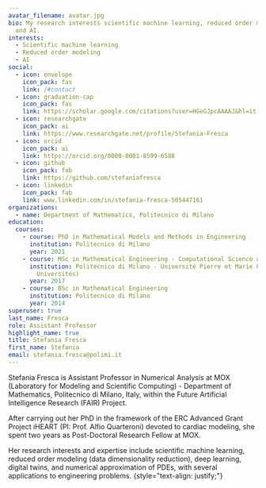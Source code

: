 ```yaml
---
avatar_filename: avatar.jpg
bio: My research interests scientific machine learning, reduced order modeling
  and AI.
interests:
  - Scientific machine learning
  - Reduced order modeling
  - AI
social:
  - icon: envelope
    icon_pack: fas
    link: /#contact
  - icon: graduation-cap
    icon_pack: fas
    link: https://scholar.google.com/citations?user=HGeGJpcAAAAJ&hl=it
  - icon: researchgate
    icon_pack: ai
    link: https://www.researchgate.net/profile/Stefania-Fresca
  - icon: orcid
    icon_pack: ai
    link: https://orcid.org/0000-0001-8599-6588
  - icon: github
    icon_pack: fab
    link: https://github.com/stefaniafresca
  - icon: linkedin
    icon_pack: fab
    link: www.linkedin.com/in/stefania-fresca-505447161
organizations:
  - name: Department of Mathematics, Politecnico di Milano
education:
  courses:
    - course: PhD in Mathematical Models and Methods in Engineering
      institution: Politecnico di Milano
      year: 2021
    - course: MSc in Mathematical Engineering - Computational Science and Engineering
      institution: Politecnico di Milano - Université Pierre et Marie Curie (Sorbonne
        Universités)
      year: 2017
    - course: BSc in Mathematical Engineering
      institution: Politecnico di Milano
      year: 2014
superuser: true
last_name: Fresca
role: Assistant Professor
highlight_name: true
title: Stefania Fresca
first_name: Stefania
email: stefania.fresca@polimi.it
---
```

Stefania Fresca is Assistant Professor in Numerical Analysis at MOX (Laboratory for Modeling and Scientific Computing) - Department of Mathematics, Politecnico di Milano, Italy, within the Future Artificial Intelligence Research (FAIR) Project. 

After carrying out her PhD in the framework of the ERC Advanced Grant Project iHEART (PI: Prof. Alfio Quarteroni) devoted to cardiac modeling, she spent two years as Post-Doctoral Research Fellow at MOX. 

Her research interests and expertise include scientific machine learning, reduced order modeling (data dimensionality reduction), deep learning, digital twins, and numerical approximation of PDEs, with several applications to engineering problems.
{style="text-align: justify;"}